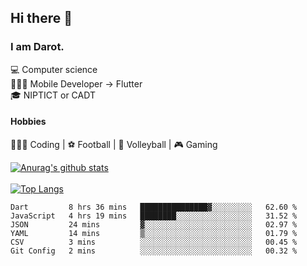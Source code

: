 ## Hi there 👋

### I am Darot.

💻 Computer science <br>
🧑🏻‍💻 Mobile Developer -> Flutter<br>
🎓 NIPTICT or CADT<br>

#### Hobbies 
🧑🏻‍💻 Coding  |  ⚽️ Football | 🏐 Volleyball | 🎮 Gaming<br>

<!-- [![Darot's GitHub stats](https://github-readme-stats.vercel.app/api?username=darot-chen)](https://github.com/darot-chen/github-readme-stats) -->
<!--
**darot-chen/darot-chen** is a ✨ _special_ ✨ repository because its `README.md` (this file) appears on your GitHub profile.

Here are some ideas to get you started:

- 🔭 I’m currently working on ...
- 🌱 I’m currently learning ...
- 👯 I’m looking to collaborate on ...
- 🤔 I’m looking for help with ...
- 💬 Ask me about ...
- 📫 How to reach me: ...
- 😄 Pronouns: ...
- ⚡ Fun fact: ...
-->

[![Anurag's github stats](https://github-readme-stats.vercel.app/api?username=darot-chen&count_private=true&theme=cobalt&show_icons=true)](https://github.com/darot-chen)
</br>
</br>
[![Top Langs](https://github-readme-stats.vercel.app/api/top-langs/?username=darot-chen&layout=compact&theme=cobalt)](https://github.com/darot-chen/)


<!--START_SECTION:waka-->

```text
Dart         8 hrs 36 mins   ███████████████▓░░░░░░░░░   62.60 %
JavaScript   4 hrs 19 mins   ████████░░░░░░░░░░░░░░░░░   31.52 %
JSON         24 mins         ▓░░░░░░░░░░░░░░░░░░░░░░░░   02.97 %
YAML         14 mins         ▒░░░░░░░░░░░░░░░░░░░░░░░░   01.79 %
CSV          3 mins          ░░░░░░░░░░░░░░░░░░░░░░░░░   00.45 %
Git Config   2 mins          ░░░░░░░░░░░░░░░░░░░░░░░░░   00.32 %
```

<!--END_SECTION:waka-->
